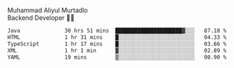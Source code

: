 Muhammad Aliyul Murtadlo
<br>
Backend Developer 👨‍💻
<br>
<!--START_SECTION:waka-->

```txt
Java              30 hrs 51 mins  █████████████████████▓░░░   87.18 %
HTML              1 hr 31 mins    █░░░░░░░░░░░░░░░░░░░░░░░░   04.33 %
TypeScript        1 hr 17 mins    █░░░░░░░░░░░░░░░░░░░░░░░░   03.66 %
XML               1 hr 1 min      ▓░░░░░░░░░░░░░░░░░░░░░░░░   02.89 %
YAML              19 mins         ▒░░░░░░░░░░░░░░░░░░░░░░░░   00.90 %
```

<!--END_SECTION:waka-->
